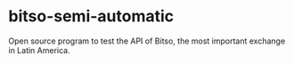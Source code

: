 # bitso-semi-automatic
Open source program to test the API of Bitso, the most important exchange in Latin America.
